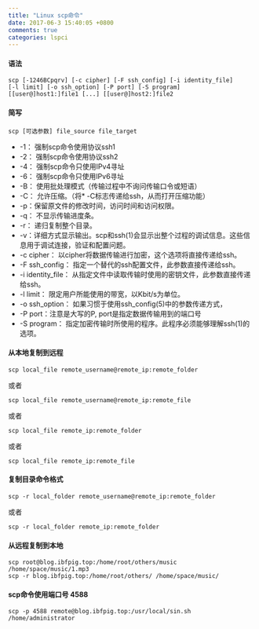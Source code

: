 ```yaml
---
title: "Linux scp命令"
date: 2017-06-3 15:40:05 +0800
comments: true
categories: lspci
---
```

#### 语法
```
scp [-1246BCpqrv] [-c cipher] [-F ssh_config] [-i identity_file]
[-l limit] [-o ssh_option] [-P port] [-S program]
[[user@]host1:]file1 [...] [[user@]host2:]file2
```
<!--more-->
#### 简写

```
scp [可选参数] file_source file_target 
```

* -1： 强制scp命令使用协议ssh1
* -2： 强制scp命令使用协议ssh2
* -4： 强制scp命令只使用IPv4寻址
* -6： 强制scp命令只使用IPv6寻址
* -B： 使用批处理模式（传输过程中不询问传输口令或短语）
* -C： 允许压缩。（将* -C标志传递给ssh，从而打开压缩功能）
* -p：保留原文件的修改时间，访问时间和访问权限。
* -q： 不显示传输进度条。
* -r： 递归复制整个目录。
* -v：详细方式显示输出。scp和ssh(1)会显示出整个过程的调试信息。这些信息用于调试连接，验证和配置问题。
* -c cipher： 以cipher将数据传输进行加密，这个选项将直接传递给ssh。
* -F ssh_config： 指定一个替代的ssh配置文件，此参数直接传递给ssh。
* -i identity_file： 从指定文件中读取传输时使用的密钥文件，此参数直接传递给ssh。
* -l limit： 限定用户所能使用的带宽，以Kbit/s为单位。
* -o ssh_option： 如果习惯于使用ssh_config(5)中的参数传递方式，
* -P port：注意是大写的P, port是指定数据传输用到的端口号
* -S program： 指定加密传输时所使用的程序。此程序必须能够理解ssh(1)的选项。

#### 从本地复制到远程

```
scp local_file remote_username@remote_ip:remote_folder 
```
或者
``` 
scp local_file remote_username@remote_ip:remote_file 
```
或者
``` 
scp local_file remote_ip:remote_folder 
```
或者
``` 
scp local_file remote_ip:remote_file 
```

#### 复制目录命令格式
```
scp -r local_folder remote_username@remote_ip:remote_folder 
```
或者
```
scp -r local_folder remote_ip:remote_folder 
```

#### 从远程复制到本地

```
scp root@blog.ibfpig.top:/home/root/others/music /home/space/music/1.mp3 
scp -r blog.ibfpig.top:/home/root/others/ /home/space/music/
```

#### scp命令使用端口号 4588
```
scp -p 4588 remote@blog.ibfpig.top:/usr/local/sin.sh /home/administrator
```